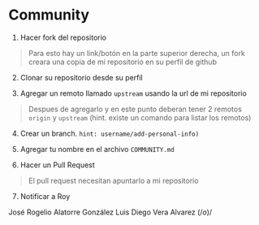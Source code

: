 # Community

1. Hacer fork del repositorio
> Para esto hay un link/botón en la parte superior derecha, un fork creara una
copia de mi repositorio en su perfil de github

2. Clonar su repositorio desde su perfil

3. Agregar un remoto llamado `upstream` usando la url de mi repositorio
> Despues de agregarlo y en este punto deberan tener 2 remotos `origin` y
`upstream` (hint. existe un comando para listar los remotos)

4. Crear un branch. `hint: username/add-personal-info)`

5. Agregar tu nombre en el archivo `COMMUNITY.md`

6. Hacer un Pull Request
> El pull request necesitan apuntarlo a mi repositorio

7. Notificar a Roy

José Rogelio Alatorre González
Luis Diego Vera Alvarez (/*o*)/
